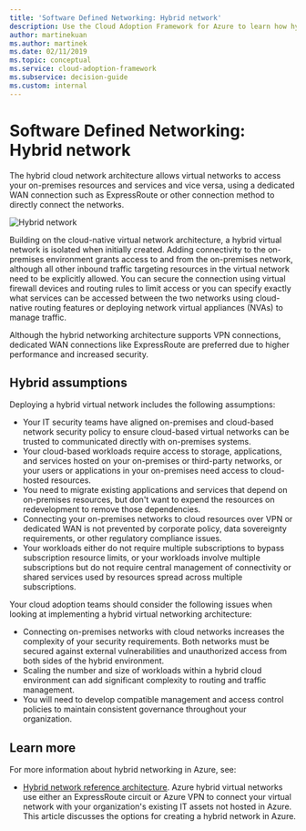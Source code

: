 ```yaml
---
title: 'Software Defined Networking: Hybrid network'
description: Use the Cloud Adoption Framework for Azure to learn how hybrid networks can connect cloud virtual networks to on-premises resources.
author: martinekuan
ms.author: martinek
ms.date: 02/11/2019
ms.topic: conceptual
ms.service: cloud-adoption-framework
ms.subservice: decision-guide
ms.custom: internal
---
```


# Software Defined Networking: Hybrid network

The hybrid cloud network architecture allows virtual networks to access your on-premises resources and services and vice versa, using a dedicated WAN connection such as ExpressRoute or other connection method to directly connect the networks.

![Hybrid network](/azure/architecture/reference-architectures/hybrid-networking/images/expressroute.png)

Building on the cloud-native virtual network architecture, a hybrid virtual network is isolated when initially created. Adding connectivity to the on-premises environment grants access to and from the on-premises network, although all other inbound traffic targeting resources in the virtual network need to be explicitly allowed. You can secure the connection using virtual firewall devices and routing rules to limit access or you can specify exactly what services can be accessed between the two networks using cloud-native routing features or deploying network virtual appliances (NVAs) to manage traffic.

Although the hybrid networking architecture supports VPN connections, dedicated WAN connections like ExpressRoute are preferred due to higher performance and increased security.

## Hybrid assumptions

Deploying a hybrid virtual network includes the following assumptions:

- Your IT security teams have aligned on-premises and cloud-based network security policy to ensure cloud-based virtual networks can be trusted to communicated directly with on-premises systems.
- Your cloud-based workloads require access to storage, applications, and services hosted on your on-premises or third-party networks, or your users or applications in your on-premises need access to cloud-hosted resources.
- You need to migrate existing applications and services that depend on on-premises resources, but don't want to expend the resources on redevelopment to remove those dependencies.
- Connecting your on-premises networks to cloud resources over VPN or dedicated WAN is not prevented by corporate policy, data sovereignty requirements, or other regulatory compliance issues.
- Your workloads either do not require multiple subscriptions to bypass subscription resource limits, or your workloads involve multiple subscriptions but do not require central management of connectivity or shared services used by resources spread across multiple subscriptions.

Your cloud adoption teams should consider the following issues when looking at implementing a hybrid virtual networking architecture:

- Connecting on-premises networks with cloud networks increases the complexity of your security requirements. Both networks must be secured against external vulnerabilities and unauthorized access from both sides of the hybrid environment.
- Scaling the number and size of workloads within a hybrid cloud environment can add significant complexity to routing and traffic management.
- You will need to develop compatible management and access control policies to maintain consistent governance throughout your organization.

## Learn more

For more information about hybrid networking in Azure, see:

- [Hybrid network reference architecture](/azure/architecture/reference-architectures/hybrid-networking/expressroute). Azure hybrid virtual networks use either an ExpressRoute circuit or Azure VPN to connect your virtual network with your organization's existing IT assets not hosted in Azure. This article discusses the options for creating a hybrid network in Azure.
